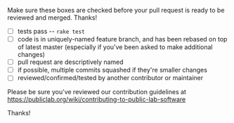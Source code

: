 Make sure these boxes are checked before your pull request is ready to be reviewed and merged. Thanks!

* [ ] tests pass -- `rake test`
* [ ] code is in uniquely-named feature branch, and has been rebased on top of latest master (especially if you've been asked to make additional changes)
* [ ] pull request are descriptively named
* [ ] if possible, multiple commits squashed if they're smaller changes
* [ ] reviewed/confirmed/tested by another contributor or maintainer

Please be sure you've reviewed our contribution guidelines at https://publiclab.org/wiki/contributing-to-public-lab-software

Thanks!
